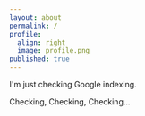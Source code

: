 ```yaml
---
layout: about
permalink: /
profile:
  align: right
  image: profile.png
published: true
---
```

I'm just checking Google indexing.

Checking, Checking, Checking...
